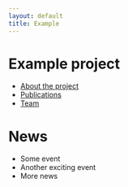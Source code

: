 ```yaml
---
layout: default
title: Example
---
```


# Example project

- [About the project](about)
- [Publications](publications)
- [Team](team)

# News

- Some event
- Another exciting event
- More news

